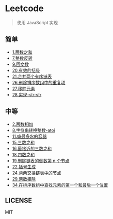 # Leetcode

> 使用 JavaScript 实现

## 简单

- [1.两数之和](./1.两数之和.js)
- [7.整数反转](./7.整数反转.js)
- [9.回文数](./9.回文数.js)
- [20.有效的括号](./20.有效的括号.js)
- [21.合并两个有序链表](./21.合并两个有序链表.js)
- [26.删除排序数组中的重复项](./26.删除排序数组中的重复项.js)
- [27.移除元素](./27.移除元素.js)
- [28.实现-str-str](./28.实现-str-str.js)

## 中等

- [2.两数相加](./2.两数相加.js)
- [8.字符串转换整数-atoi](./8.字符串转换整数-atoi.js)
- [11.盛最多水的容器](./11.盛最多水的容器.js)
- [15.三数之和](./15.三数之和.js)
- [16.最接近的三数之和](./16.最接近的三数之和.js)
- [18.四数之和](./18.四数之和.js)
- [19.删除链表的倒数第 n 个节点](./19.删除链表的倒数第n个节点.js)
- [22.括号生成](./22.括号生成.js)
- [24.两两交换链表中的节点](./24.两两交换链表中的节点.js)
- [29.两数相除](./29.两数相除.js)
- [34.在排序数组中查找元素的第一个和最后一个位置](./34.在排序数组中查找元素的第一个和最后一个位置.js)

## LICENSE

MIT
